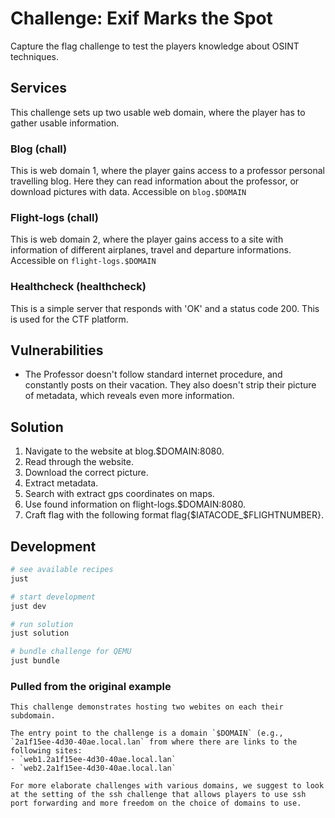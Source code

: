 # Challenge: Exif Marks the Spot

Capture the flag challenge to test the players knowledge about OSINT techniques.

## Services

This challenge sets up two usable web domain, where the player has to gather usable information.

### Blog (chall)

This is web domain 1, where the player gains access to a professor personal travelling blog. Here they can read information about the professor, or download pictures with data. Accessible on `blog.$DOMAIN`

### Flight-logs (chall)

This is web domain 2, where the player gains access to a site with information of different airplanes, travel and departure informations. Accessible on `flight-logs.$DOMAIN`

### Healthcheck (healthcheck)

This is a simple server that responds with 'OK' and a status code 200. This is used for the CTF platform.

## Vulnerabilities

- The Professor doesn't follow standard internet procedure, and constantly posts on their vacation. They also doesn't strip their picture of metadata, which reveals even more information.

## Solution

1. Navigate to the website at blog.$DOMAIN:8080.
2. Read through the website.
3. Download the correct picture.
4. Extract metadata.
5. Search with extract gps coordinates on maps.
6. Use found information on flight-logs.$DOMAIN:8080.
7. Craft flag with the following format flag{$IATACODE_$FLIGHTNUMBER}.


## Development

```bash
# see available recipes
just

# start development
just dev

# run solution
just solution

# bundle challenge for QEMU
just bundle
```


### Pulled from the original example

    This challenge demonstrates hosting two webites on each their subdomain.

    The entry point to the challenge is a domain `$DOMAIN` (e.g., `2a1f15ee-4d30-40ae.local.lan` from where there are links to the following sites:
    - `web1.2a1f15ee-4d30-40ae.local.lan`
    - `web2.2a1f15ee-4d30-40ae.local.lan`

    For more elaborate challenges with various domains, we suggest to look at the setting of the ssh challenge that allows players to use ssh port forwarding and more freedom on the choice of domains to use.


